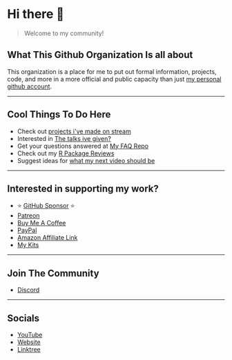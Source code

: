 # Hi there 👋

> Welcome to my community!

## What This Github Organization Is all about

This organization is a place for me to put out formal information, projects, code, and more in a more official and public capacity than just [my personal github account][1].

---

## Cool Things To Do Here

- Check out [projects i've made on stream][2]
- Interested in [The talks ive given?][3]
- Get your questions answered at [My FAQ Repo][4]
- Check out my [R Package Reviews][5]
- Suggest ideas for [what my next video should be][16]

---

## Interested in supporting my work?

- :star: [GitHub Sponsor][6] :star:
- [Patreon][7]
- [Buy Me A Coffee][8]
- [PayPal][9]
- [Amazon Affiliate Link][10]
- [My Kits][11]

---

## Join The Community

- [Discord][12]

---

## Socials

- [YouTube][13]
- [Website][14]
- [Linktree][15]

[1]: https://github.com/tallguyjenks
[2]: https://github.com/BryanJenksCommunity/streaming
[3]: https://github.com/BryanJenksCommunity/Talks
[4]: https://github.com/BryanJenksCommunity/FAQ
[5]: https://github.com/BryanJenksCommunity/RPackageReviews
[6]: https://github.com/sponsors/tallguyjenks
[7]: https://www.patreon.com/bryanjenks?fan_landing=true
[8]: https://www.buymeacoffee.com/tallguyjenks
[9]: https://www.paypal.me/tallguyjenks
[10]: https://amzn.to/3mlF6d5
[11]: https://kit.co/tallguyjenks/my-gear
[12]: https://discord.gg/MxCVshN
[13]: https://www.youtube.com/c/BryanJenksTech?sub_confirmation=1
[14]: https://www.bryanjenks.dev
[15]: https://linktr.ee/bryanjenks
[16]: https://github.com/BryanJenksCommunity/FAQ/discussions/categories/video-suggestions
